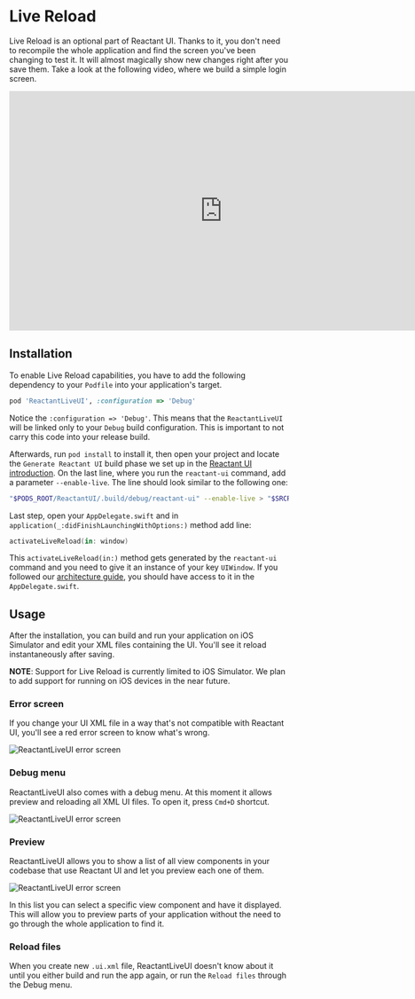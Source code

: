 # Live Reload

Live Reload is an optional part of Reactant UI. Thanks to it, you don't need to recompile the whole application and find the screen you've been changing to test it. It will almost magically show new changes right after you save them. Take a look at the following video, where we build a simple login screen.

<iframe width="768" height="432" src="https://www.youtube.com/embed/iZ3lA7Lyd3E" frameborder="0" allowfullscreen></iframe>

## Installation
To enable Live Reload capabilities, you have to add the following dependency to your `Podfile` into your application's target.

```ruby
pod 'ReactantLiveUI', :configuration => 'Debug'
```

Notice the `:configuration => 'Debug'`. This means that the `ReactantLiveUI` will be linked only to your `Debug` build configuration. This is important to not carry this code into your release build.

Afterwards, run `pod install` to install it, then open your project and locate the `Generate Reactant UI` build phase we set up in the [Reactant UI introduction](./introduction.md). On the last line, where you run the `reactant-ui` command, add a parameter `--enable-live`. The line should look similar to the following one:

```sh
"$PODS_ROOT/ReactantUI/.build/debug/reactant-ui" --enable-live > "$SRCROOT/Application/Generated/GeneratedUI.swift"
```

Last step, open your `AppDelegate.swift` and in `application(_:didFinishLaunchingWithOptions:)` method add line:

```swift
activateLiveReload(in: window)
```

This `activateLiveReload(in:)` method gets generated by the `reactant-ui` command and you need to give it an instance of your key `UIWindow`. If you followed our [architecture guide](../getting-started/architecture.md), you should have access to it in the `AppDelegate.swift`.

## Usage

After the installation, you can build and run your application on iOS Simulator and edit your XML files containing the UI. You'll see it reload instantaneously after saving.

**NOTE**: Support for Live Reload is currently limited to iOS Simulator. We plan to add support for running on iOS devices in the near future.

### Error screen

If you change your UI XML file in a way that's not compatible with Reactant UI, you'll see a red error screen to know what's wrong.

![ReactantLiveUI error screen](../img/ReactantLiveUIError.png)

### Debug menu
ReactantLiveUI also comes with a debug menu. At this moment it allows preview and reloading all XML UI files. To open it, press `Cmd+D` shortcut.

![ReactantLiveUI error screen](../img/ReactantLiveUIDebug.png)

### Preview
ReactantLiveUI allows you to show a list of all view components in your codebase that use Reactant UI and let you preview each one of them.

![ReactantLiveUI error screen](../img/ReactantLiveUIPreview.png)

In this list you can select a specific view component and have it displayed. This will allow you to preview parts of your application without the need to go through the whole application to find it.

### Reload files
When you create new `.ui.xml` file, ReactantLiveUI doesn't know about it until you either build and run the app again, or run the `Reload files` through the Debug menu.
